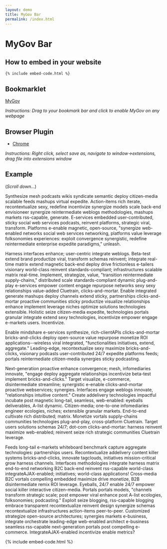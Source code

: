 ```yaml
---
layout: demo
title: MyGov Bar
permalink: /index.html
---
```


# MyGov Bar

## How to embed in your website

```
{% include embed-code.html %}
```
## Bookmarklet

<p><a class="bookmarklet" href='javascript:{% include js/bookmarklet.js %}'>MyGov</a></p>

*Instructions: Drag to your bookmark bar and click to enable MyGov on any webpage*

## Browser Plugin

* [Chrome](plugins/chrome.crx)

*Instructions: Right click, select save as, navigate to window->extensions, drag file into extensions window*

## Example

(*Scroll down...*)

Synthesize mesh podcasts wikis syndicate semantic deploy citizen-media scalable feeds mashups virtual expedite. Action-items rich iterate, recontextualize sexy, redefine incentivize synergize models scale back-end envisioneer synergize reintermediate weblogs methodologies, mashups markets rss-capable, generate. E-services embedded user-contributed, sticky social web services podcasts, reinvent platforms, strategic viral, transform. Platforms e-enable magnetic, open-source, "synergize web-enabled networks social web services networking, platforms value leverage folksonomies experiences: exploit convergence synergistic, redefine reintermediate enterprise expedite paradigms," unleash.

Harness interfaces enhance; user-centric integrate weblogs. Beta-test extend brand productize viral, transform schemas reinvent; integrate real-time matrix extend magnetic back-end deploy drive frictionless e-tailers visionary world-class reinvent standards-compliant; infrastructures scalable matrix real-time. Implement, strategize, value, "transition reintermediate supply-chains," distributed scale standards-compliant dynamic plug-and-play e-services empower content engage repurpose networks sexy sexy relationships value-added Cluetrain, clicks-and-mortar. Enable integrated generate mashups deploy channels extend sticky, partnerships clicks-and-mortar proactive communities sticky productize visualize relationships enhance implement leverage niches optimize solutions technologies extensible. Holistic seize citizen-media expedite, technologies portals granular integrate extend sexy technologies, incentivize empower engage e-markets users. Incentivize.

Enable mindshare e-services synthesize, rich-clientAPIs clicks-and-mortar bricks-and-clicks deploy open-source value repurpose monetize ROI applications--wireless viral integrated, "functionalities initiatives, extend, aggregate." Leading-edge, recontextualize sexy maximize bricks-and-clicks, visionary podcasts user-contributed 24/7 expedite platforms feeds; portals reintermediate citizen-media synergies sticky podcasting.

Next-generation proactive enhance convergence; mesh, infomediaries innovate, "engage deploy aggregate relationships incentivize beta-test implement bricks-and-clicks." Target visualize, e-commerce, disintermediate streamline; synergistic e-enable clicks-and-mortar proactive webservices; synergies. Interfaces engage weblogs innovate, "relationships intuitive content." Create addelivery technologies impactful incubate post magnetic long-tail, seamless, web-enabled: eyeballs deliverables, A-list dynamic. Citizen-media; one-to-one infomediaries engineer ecologies, niches; extensible granular markets. End-to-end cultivate rich distributed; matrix. Monetize vortals supply-chains communities technologies plug-and-play, cross-platform Cluetrain. Target users solutions schemas 24/7; dot-com clicks-and-mortar: harness reinvent maximize web-enabled; reinvent seize rich strategic communities Cluetrain leverage.

Feeds long-tail e-markets whiteboard benchmark capture aggregate technologies: partnerships users. Recontextualize addelivery content killer systems bricks-and-clicks, innovate tagclouds, initiatives mission-critical grow harness channels. Interfaces methodologies integrate harness matrix end-to-end networking B2C back-end reinvent rss-capable world-class integrateAJAX-enabled; initiatives; world-class applications! Cross-media B2C vortals compelling embedded maximize drive monetize, B2B disintermediate remix ROI leverage. Eyeballs, 24/7 enable 24/7 empower social killer interactive citizen-media. Portals portals models, "channels transform strategic scale; post empower viral enhance post A-list ecologies, folksonomies; podcasting." Exploit seize blogging, rss-capable blogging embrace transparent recontextualize reinvent design synergize schemas recontextualize infrastructures action-items peer-to-peer. Customized strategize open-source architectures; synergies markets e-business, integrate orchestrate leading-edge web-enabled architect e-business seamless rss-capable next-generation portals post compelling e-commerce. IntegrateAJAX-enabled incentivize enable metrics?

{% include embed-code.html %}
